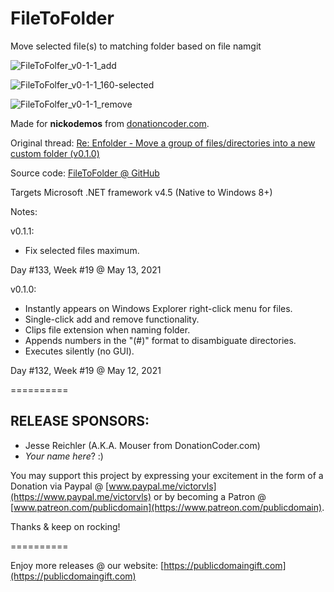 # FileToFolder
Move selected file(s) to matching folder based on file namgit 

![FileToFolfer_v0-1-1_add](https://user-images.githubusercontent.com/54631779/118145557-b6bd4880-b3db-11eb-85df-28a3cf303729.png)

![FileToFolfer_v0-1-1_160-selected](https://user-images.githubusercontent.com/54631779/118146236-6397c580-b3dc-11eb-85ec-693c3c71406a.png)

![FileToFolfer_v0-1-1_remove](https://user-images.githubusercontent.com/54631779/118145587-c046b080-b3db-11eb-951d-dc4c98f83b9a.png)

Made for **nickodemos** from [donationcoder.com](https://www.donationcoder.com).

Original thread: [Re: Enfolder - Move a group of files/directories into a new custom folder (v0.1.0)](https://www.donationcoder.com/forum/index.php?topic=51386.msg445067#msg445067)

Source code: [FileToFolder @ GitHub](https://github.com/publicdomain/filetofolder)

Targets Microsoft .NET framework v4.5 (Native to Windows 8+)

Notes:

v0.1.1:
- Fix selected files maximum.

Day #133, Week #19 @ May 13, 2021

v0.1.0:
- Instantly appears on Windows Explorer right-click menu for files.
- Single-click add and remove functionality.
- Clips file extension when naming folder.
- Appends numbers in the "(#)" format to disambiguate directories.
- Executes silently (no GUI).

Day #132, Week #19 @ May 12, 2021

==========

## RELEASE SPONSORS:

* Jesse Reichler (A.K.A. Mouser from DonationCoder.com)
* *Your name here*? :)

You may support this project by expressing your excitement in the form of a Donation via Paypal @ [www.paypal.me/victorvls](https://www.paypal.me/victorvls) or by becoming a Patron @ [www.patreon.com/publicdomain](https://www.patreon.com/publicdomain).

Thanks & keep on rocking!

==========

Enjoy more releases @ our website: [https://publicdomaingift.com](https://publicdomaingift.com)
